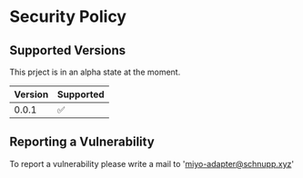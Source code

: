 # Security Policy

## Supported Versions

This prject is in an alpha state at the moment.

| Version | Supported          |
| ------- | ------------------ |
| 0.0.1   | :white_check_mark: |

## Reporting a Vulnerability

To report a vulnerability please write a mail to 'miyo-adapter@schnupp.xyz'
